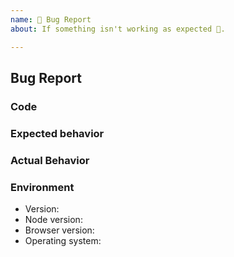 ```yaml
---
name: 🐛 Bug Report
about: If something isn't working as expected 🤔.

---
```


<!--
Before you report a bug, please check the FAQ to see whether the behavior is actually desired or already known:
https://d-fischer.github.io/twitch/docs/basic-usage/faq.html
Also, please check whether an issue already exists for the behavior you're experiencing.
-->

## Bug Report

### Code

<!--
You can either add your code here:

```ts
var your => (code) => here;
```

or for bigger pieces of code, create a new GitHub repository we can clone to reproduce the problem.
-->

### Expected behavior

<!-- A clear and concise description of what you expected to happen. -->

### Actual Behavior

<!-- A clear and concise description of the behavior. -->

### Environment

- Version:
- Node version: <!-- remove if not applicable -->
- Browser version: <!-- remove if not applicable -->
- Operating system:
